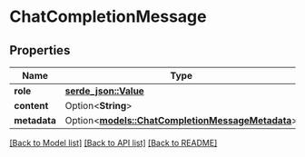 # ChatCompletionMessage

## Properties

Name | Type | Description | Notes
------------ | ------------- | ------------- | -------------
**role** | [**serde_json::Value**](.md) |  | 
**content** | Option<**String**> |  | 
**metadata** | Option<[**models::ChatCompletionMessageMetadata**](ChatCompletionMessageMetadata.md)> |  | [optional]

[[Back to Model list]](../README.md#documentation-for-models) [[Back to API list]](../README.md#documentation-for-api-endpoints) [[Back to README]](../README.md)


